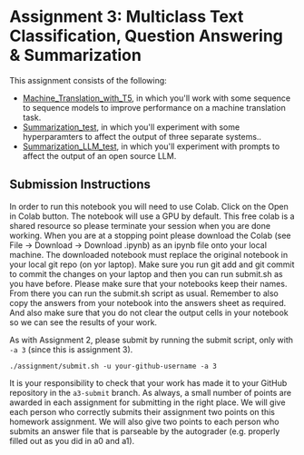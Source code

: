 # Assignment 3: Multiclass Text Classification, Question Answering & Summarization

This assignment consists of the following:
* [Machine_Translation_with_T5](Machine_Translation_with_T5.ipynb), in which you'll work with some sequence to sequence models to improve performance on a machine translation task.
* [Summarization_test](Summarization_test.ipynb), in which you'll experiment with some hyperparamters to affect the output of three separate systems..
* [Summarization_LLM_test](Summarization_LLM_test.ipynb), in which you'll experiment with prompts to affect the output of an open source LLM.


## Submission Instructions

In order to run this notebook you will need to use Colab.  Click on the Open in Colab button.  The notebook will use a GPU by default.  This free colab is a shared resource so please terminate your session when you are done working.  When you are at a stopping point please download the Colab (see File -> Download -> Download .ipynb) as an ipynb file onto your local machine.  The downloaded notebook must replace the original notebook in your local git repo (on yor laptop).  Make sure you run git add and git commit to commit the changes on your laptop and then you can run submit.sh as you have before.   Please make sure that your notebooks keep their names.  From there you can run the submit.sh script as usual.  Remember to also copy the answers from your notebook into the answers sheet as required.  And also make sure that you do not clear the output cells in your notebook so we can see the results of your work.

As with Assignment 2, please submit by running the submit script, only with `-a 3` (since this is assignment 3).
```
./assignment/submit.sh -u your-github-username -a 3
```

It is your responsibility to check that your work has made it to your GitHub repository in the `a3-submit` branch.   As always, a small number of points are awarded in each assignment for submitting in the right place. We will give each person who correctly submits their assignment two points on this homework assignment. We will also give two points to each person who submits an answer file that is parseable by the autograder (e.g. properly filled out as you did in a0 and a1).
